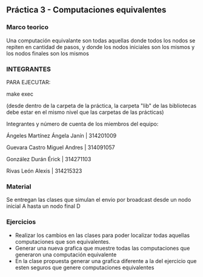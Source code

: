 ## Práctica 3 - Computaciones equivalentes
### Marco teorico
Una computación equivalante son todas aquellas donde todos los nodos se repiten en cantidad de pasos, y donde los nodos iniciales son los mismos y los nodos finales son los mismos
### INTEGRANTES
PARA EJECUTAR:

make exec

(desde dentro de la carpeta de la práctica, la carpeta "lib" de las bibliotecas debe estar en el mismo nivel
que las carpetas de las prácticas)

Integrantes y número de cuenta de los miembros del equipo:

Ángeles Martínez Ángela Janín | 314201009

Guevara Castro  Miguel Andres | 314091057

González Durán Érick 	        | 314271103

Rivas León Alexis             | 314215323

### Material
Se entregan las clases que simulan el envio por broadcast desde un nodo inicial A hasta un nodo final D

### Ejercicios
* Realizar los cambios en las clases para poder localizar todas aquellas computaciones que son equivalentes.
* Generar una nueva grafica que muestre todas las computaciones que generaron una computación equivalente
* En la clase propuesta generar una grafica diferente a la del ejercicio que esten seguros que genere computaciones equivalentes
